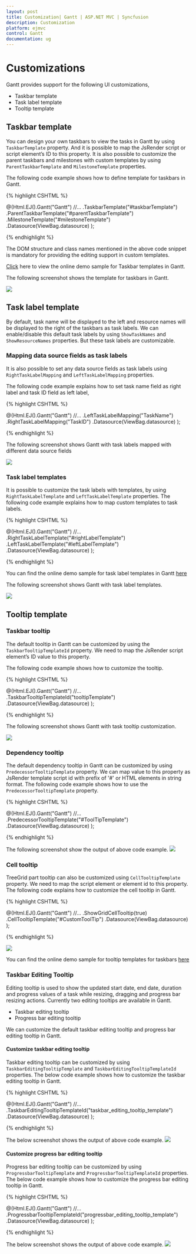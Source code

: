 ```yaml
---
layout: post
title: Customization| Gantt | ASP.NET MVC | Syncfusion
description: Customization
platform: ejmvc
control: Gantt
documentation: ug
---
```


# Customizations 

Gantt provides support for the following UI customizations,

* Taskbar template
* Task label template
* Tooltip template

## Taskbar template

You can design your own taskbars to view the tasks in Gantt by using `TaskbarTemplate` property. And it is possible to map the JsRender script or script element’s ID to this property. It is also possible to customize the parent taskbars and milestones with custom templates by using `ParentTaskbarTemplate` and `MilestoneTemplate` properties. 

The following code example shows how to define template for taskbars in Gantt. 

{% highlight CSHTML %}

<script type="text/x-jsrender" id="taskbarTemplate">

    <div class="e-gantt-template-taskbar bg-color">

        <div>

            //…

        </div>

        <div class="e-gantt-template-progressbar">

        </div>

    </div>

</script>

<script type="text/x-jsrender" id="parentTaskbarTemplate">

    <div class="e-gantt-template-taskbar">

        //…

        <div class="e-gantt-template-progressbar">

        </div>

    </div>

</script>

<script type="text/x-jsrender" id="milestoneTemplate">

    <div class="e-gantt-template-milestone" style="background-color:transparent;">

        <div class="e-gantt-milestone milestone-top"></div>

        <div class="e-gantt-milestone milestone-bottom"></div>

    </div>

</script>

@(Html.EJ().Gantt("Gantt")
    //...
    .TaskbarTemplate("#taskbarTemplate")
    .ParentTaskbarTemplate("#parentTaskbarTemplate")
    .MilestoneTemplate("#milestoneTemplate")
    .Datasource(ViewBag.datasource)
);


{% endhighlight %}

The DOM structure and class names mentioned in the above code snippet is mandatory for providing the editing support in custom templates.

[Click](https://mvc.syncfusion.com/demos/web/gantt/gantttaskbartemplate) here to view the online demo sample for Taskbar templates in Gantt.

The following screenshot shows the template for taskbars in Gantt.

![](Customization_images/Customization_img1.png)

## Task label template

By default, task name will be displayed to the left and resource names will be displayed to the right of the taskbars as task labels. We can enable/disable this default task labels by using `ShowTaskNames` and `ShowResourceNames` properties. But these task labels are customizable.

### Mapping data source fields as task labels

It is also possible to set any data source fields as task labels using `RightTaskLabelMapping` and `LeftTaskLabelMapping` properties.

The following code example explains how to set task name field as right label and task ID field as left label,

{% highlight CSHTML %}

@(Html.EJ().Gantt("Gantt")
    //...
    .LeftTaskLabelMapping("TaskName")
    .RightTaskLabelMapping("TaskID")
    .Datasource(ViewBag.datasource)
);

{% endhighlight %}

The following screenshot shows Gantt with task labels mapped with different data source fields

![](Customization_images/Customization_img4.png)

### Task label templates

It is possible to customize the task labels with templates, by using `RightTaskLabelTemplate` and `LeftTaskLabelTemplate` properties. The following code example explains how to map custom templates to task labels.

{% highlight CSHTML %}

<script id="rightLabelTemplate" type="text/x-jsrender">

    {{"{{"}}if #data['resourceNames']{{}}}}

    <div>

        {{"{{"}}for resourceInfo{{}}}}

        <img src="14.2.0.26/themes/web/content/images/gantt/{{"{{"}}:resourceName{{}}}}.png" height="30px" />

        <span style="margin-left:5px;">{{"{{"}}:resourceName{{}}}}</span> {{"{{"}}:~_getSeparator(#get("array").data.length,#index){{}}}} {{"{{"}}/for{{}}}}

    </div>

    {{/if}}

</script>

<script id="leftLabelTemplate" type="text/x-jsrender">

    <div style="padding-top:5px;">

        <span>{{"{{"}}:#data['taskName']{{}}}}  [{{"{{"}}:status{{}}}}%]</span>

    </div>

</script>

@(Html.EJ().Gantt("Gantt")
    //...
    .RightTaskLabelTemplate("#rightLabelTemplate")
    .LeftTaskLabelTemplate("#leftLabelTemplate")
    .Datasource(ViewBag.datasource)
);

{% endhighlight %}

You can find the online demo sample for task label templates in Gantt [here](https://mvc.syncfusion.com/demos/web/gantt/gantttasklabeltemplate)

The following screenshot shows Gantt with task label templates.

![](Customization_images/Customization_img2.png)

## Tooltip template

### Taskbar tooltip

The default tooltip in Gantt can be customized by using the `TaskbarTooltipTemplateId` property. We need to map the JsRender script element’s ID value to this property.

The following code example shows how to customize the tooltip.

{% highlight CSHTML %}

<script type="text/x-jsrender" id="tooltipTemplate">

    <table>

       {{"{{"}}if #data['resourceNames']{{}}}}

        <tr>

            <td rowspan="3" style="padding:3px"><img src="14.2.0.26/themes/web/content/images/gantt/{{"{{"}}:#data['resourceNames']{{}}}}.png" height="40px" /></td>

            <td style="padding:3px"><b>Task done By:</b></td>

            <td style="padding:3px">{{"{{"}}:#data['resourceNames']{{}}}}</td>

        </tr>

        {{/if{{}}}}

        <tr>

            <td style="padding:3px"><b>Starts On:</b></td>

            <td style="padding:3px">{{"{{"}}:~_ganttDateFormatter("startDate"){{}}}}</td>

        </tr>

        <tr>

            <td style="padding:3px"><b>Ends On:</b></td>

            <td style="padding:3px">{{"{{"}}:~_ganttDateFormatter("endDate"){{}}}}</td>

        </tr>

    </table>

</script>


@(Html.EJ().Gantt("Gantt")
    //...
    .TaskbarTooltipTemplateId("tooltipTemplate")
    .Datasource(ViewBag.datasource)
);

{% endhighlight %}

The following screenshot shows Gantt with task tooltip customization.

![](Customization_images/Customization_img3.png)

### Dependency tooltip

The default dependency tooltip in Gantt can be customized by using `PredecessorTooltipTemplate` property. We can map value to this property as  JsRender template script id with prefix of '#' or HTML elements in string format. The following code example shows how to use the `PredecessorTooltipTemplate` property.

{% highlight CSHTML %}

<script type="text/javascript">
    
    $.views.helpers({
        _Type: getType,
        _Lag: getLag
    });

    function getType() {
        return this.data.linkText;
    }

    function getLag() {
        return this.data.offset + " " + this.data.offsetUnit;        
    }
</script>

<script id="ToolTipTemplate" type="text/x-jsrender">

    <table>
            <tr>
                <td><b>Type:</b></td>
                <td><i>{{:~_Type()}}</i></td>
            </tr>
            <tr>
                <td><b>Lag:</b></td>
                <td><i>{{:~_Lag()}}</i></td>
            </tr>
    </table>

</script>

@(Html.EJ().Gantt("Gantt")
    //...
    .PredecessorTooltipTemplate("#ToolTipTemplate")
    .Datasource(ViewBag.datasource)
);

{% endhighlight %}

The following screenshot show the output of above code example.
![](Customization_images/Customization_img8.png)

### Cell tooltip 

TreeGrid part tooltip can also be customized using `CellTooltipTemplate` property. We need to map the script element or element id to this property. The following code explains how to customize the cell tooltip in Gantt.

{% highlight CSHTML %}

<script type="text/javascript">

    $.views.helpers({
        _TaskID: getTaskID,
        _TaskName: getTaskName
    });

    function getTaskID() {
        return this.data.record["taskId"];
    }

    function getTaskName() {
        return this.data.record["taskName"];
    }
</script>

<script id="CustomToolTip" type="text/x-jsrender">
    <table>
        <tr>
            <td>Id:</td>
            <td>{{"{{"}}:~_TaskID(){{}}}}</td>
        </tr>
        <tr>
            <td>Name:</td>
            <td>{{"{{"}}:~_TaskName(){{}}}}</td>
        </tr>
    </table>
</script>

@(Html.EJ().Gantt("Gantt")
    //...
    .ShowGridCellTooltip(true)
    .CellTooltipTemplate("#CustomToolTip")
    .Datasource(ViewBag.datasource)
);

{% endhighlight %}

![](Customization_images/Customization_img5.png)

You can find the online demo sample for tooltip templates for taskbars [here](https://mvc.syncfusion.com/demos/web/gantt/gantttooltiptemplate)

### Taskbar Editing Tooltip

Editing tooltip is used to show the updated start date, end date, duration and progress values of a task while resizing, dragging and progress bar resizing actions. Currently two editing tooltips are available in Gantt.

* Taskbar editing tooltip
* Progress bar editing tooltip

We can customize the default taskbar editing tooltip and progress bar editing tooltip in Gantt.

#### Customize taskbar editing tooltip

Taskbar editing tooltip can be customized by using `TaskbarEditingTooltipTemplate` and `TaskbarEditingTooltipTemplateId` properties. The below code example shows how to customize the taskbar editing tooltip in Gantt.

{% highlight CSHTML %}

<script type="text/javascript">
    $.views.helpers({
        getStartDate: function () {
            return ej.format(this.data.startDate, "MM/dd/yyyy", "en-US");
        },
        getEndDate: function () {
            return ej.format(this.data.endDate, "MM/dd/yyyy", "en-US");
        }
    });
</script>

<script id="taskbar_editing_tooltip_template" type="text/x-jsrender">
    <table>
        <tr>
            <td colspan="2" style="padding:3px;font-weight:bold;font-style:italic">{{:taskName}}</td>
        </tr>
        <tr>
            <td style="padding:3px;font-weight:bold">Start Date</td>
            <td style="padding:3px">{{:~getStartDate(#data)}}</td>
        </tr>
        <tr>
            <td style="padding:3px;font-weight:bold">End Date</td>
            <td style="padding:3px">{{:~getEndDate(#data)}}</td>
        </tr>
        <tr>
            <td style="padding:3px;font-weight:bold">Duration</td>
            <td style="padding:3px">{{:duration}} {{:durationUnit}}</td>
        </tr>
    </table>
</script>

@(Html.EJ().Gantt("Gantt")
    //...
    .TaskbarEditingTooltipTemplateId("taskbar_editing_tooltip_template")
    .Datasource(ViewBag.datasource)
);

{% endhighlight %}

The below screenshot shows the output of above code example.
![](Customization_images/Customization_img6.png)

#### Customize progress bar editing tooltip

Progress bar editing tooltip can be customized by using `ProgressbarTooltipTemplate` and `ProgressbarTooltipTemplateId` properties. The below code example shows how to customize the progress bar editing tooltip in Gantt.

{% highlight CSHTML %}

<script id="progressbar_editing_tooltip_template" type="text/x-jsrender">
    <table>
        <tr>
            <td colspan="2" style="padding:3px;font-weight:bold;font-style:italic">{{:taskName}}</td>
        </tr>
        <tr>
            <td style="padding:3px;font-weight:bold">Task Status</td>
            <td style="padding:3px">{{:status}}%</td>
        </tr>
    </table>
</script>

@(Html.EJ().Gantt("Gantt")
    //...
    .ProgressbarTooltipTemplateId("progressbar_editing_tooltip_template")
    .Datasource(ViewBag.datasource)
);

{% endhighlight %}

The below screenshot shows the output of above code example.
![](Customization_images/Customization_img7.png)


